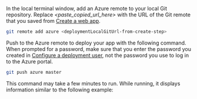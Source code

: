 In the local terminal window, add an Azure remote to your local Git repository. Replace _&lt;paste\_copied\_url\_here>_ with the URL of the Git remote that you saved from [Create a web app](#create).

```bash
git remote add azure <deploymentLocalGitUrl-from-create-step>
```

Push to the Azure remote to deploy your app with the following command. When prompted for a password, make sure that you enter the password you created in [Configure a deployment user](#configure-a-deployment-user), not the password you use to log in to the Azure portal.

```bash
git push azure master
```

This command may take a few minutes to run. While running, it displays information similar to the following example:
